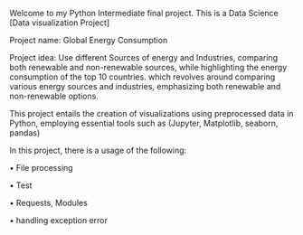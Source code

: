 
Welcome to my Python Intermediate final project. This is a Data Science [Data visualization Project] 

Project name: Global Energy Consumption 

Project idea: Use different Sources of energy and Industries, comparing both renewable and non-renewable sources, while highlighting the energy consumption of the top 10 countries. 
which revolves around comparing various energy sources and industries, emphasizing both renewable and non-renewable options.

This project entails the creation of visualizations using preprocessed data in Python, employing essential tools such as (Jupyter, Matplotlib, seaborn, pandas)

In this project, there is a usage of the following:

•	File processing

•	Test

•	Requests, Modules

• handling exception error
